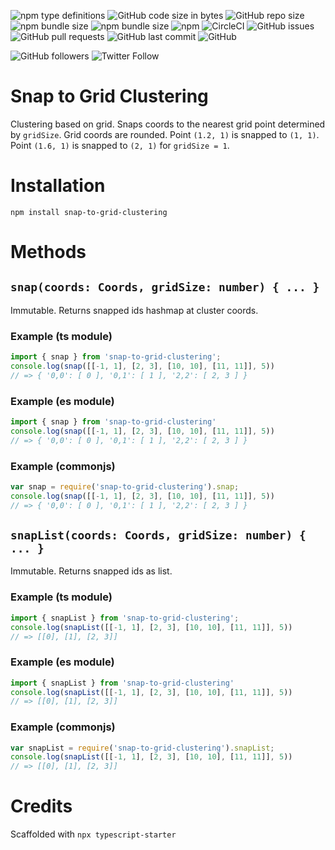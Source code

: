 ![npm type definitions](https://img.shields.io/npm/types/snap-to-grid-clustering.svg)
![GitHub code size in bytes](https://img.shields.io/github/languages/code-size/konradst/snap-to-grid-clustering.svg)
![GitHub repo size](https://img.shields.io/github/repo-size/konradst/snap-to-grid-clustering.svg)
![npm bundle size](https://img.shields.io/bundlephobia/min/snap-to-grid-clustering.svg)
![npm bundle size](https://img.shields.io/bundlephobia/minzip/snap-to-grid-clustering.svg)
![npm](https://img.shields.io/npm/v/snap-to-grid-clustering.svg)
![CircleCI](https://img.shields.io/circleci/build/github/konradst/snap-to-grid-clustering.svg)
![GitHub issues](https://img.shields.io/github/issues/konradst/snap-to-grid-clustering.svg)
![GitHub pull requests](https://img.shields.io/github/issues-pr/konradst/snap-to-grid-clustering.svg)
![GitHub last commit](https://img.shields.io/github/last-commit/konradst/snap-to-grid-clustering.svg)
![GitHub](https://img.shields.io/github/license/konradst/snap-to-grid-clustering.svg)

![GitHub followers](https://img.shields.io/github/followers/konradst.svg?style=social)
![Twitter Follow](https://img.shields.io/twitter/follow/konradst1.svg?style=social)

# Snap to Grid Clustering

Clustering based on grid. Snaps coords to the nearest grid point determined by `gridSize`. Grid coords are rounded. Point `(1.2, 1)` is snapped to `(1, 1)`. Point `(1.6, 1)` is snapped to `(2, 1)` for `gridSize = 1`.

# Installation
```
npm install snap-to-grid-clustering
```

# Methods

## ```snap(coords: Coords, gridSize: number) { ... }```

Immutable. Returns snapped ids hashmap at cluster coords.

### Example (ts module)
```ts
import { snap } from 'snap-to-grid-clustering';
console.log(snap([[-1, 1], [2, 3], [10, 10], [11, 11]], 5))
// => { '0,0': [ 0 ], '0,1': [ 1 ], '2,2': [ 2, 3 ] }
```
### Example (es module)
```js
import { snap } from 'snap-to-grid-clustering'
console.log(snap([[-1, 1], [2, 3], [10, 10], [11, 11]], 5))
// => { '0,0': [ 0 ], '0,1': [ 1 ], '2,2': [ 2, 3 ] }
```
### Example (commonjs)
```js
var snap = require('snap-to-grid-clustering').snap;
console.log(snap([[-1, 1], [2, 3], [10, 10], [11, 11]], 5))
// => { '0,0': [ 0 ], '0,1': [ 1 ], '2,2': [ 2, 3 ] }
```

## ```snapList(coords: Coords, gridSize: number) { ... }```

Immutable. Returns snapped ids as list.

### Example (ts module)
```ts
import { snapList } from 'snap-to-grid-clustering';
console.log(snapList([[-1, 1], [2, 3], [10, 10], [11, 11]], 5))
// => [[0], [1], [2, 3]]
```
### Example (es module)
```js
import { snapList } from 'snap-to-grid-clustering'
console.log(snapList([[-1, 1], [2, 3], [10, 10], [11, 11]], 5))
// => [[0], [1], [2, 3]]
```
### Example (commonjs)
```js
var snapList = require('snap-to-grid-clustering').snapList;
console.log(snapList([[-1, 1], [2, 3], [10, 10], [11, 11]], 5))
// => [[0], [1], [2, 3]]
```

# Credits

Scaffolded with ```npx typescript-starter```
